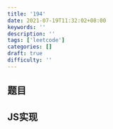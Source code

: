 ```yaml
---
title: '194'
date: 2021-07-19T11:32:02+08:00
keywords: ''
description: ''
tags: ['leetcode']
categories: []
draft: true
difficulty: ''
---
```


## 题目


## JS实现

```javascript

```
